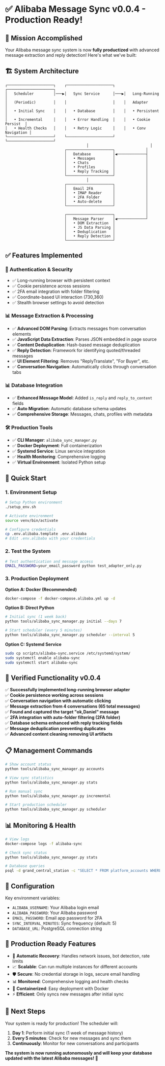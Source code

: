 # ✅ Alibaba Message Sync v0.0.4 - Production Ready!

## 🎯 **Mission Accomplished**

Your Alibaba message sync system is now **fully productized** with advanced message extraction and reply detection! Here's what we've built:

## 🏗️ **System Architecture**

```
┌─────────────────────┐    ┌─────────────────────┐    ┌─────────────────────┐
│   Scheduler         │───▶│   Sync Service      │───▶│   Long-Running      │
│   (Periodic)        │    │                     │    │   Adapter           │
│   • Initial Sync    │    │   • Database        │    │   • Persistent      │
│   • Incremental     │    │   • Error Handling  │    │   • Cookie Persist  │
│   • Health Checks   │    │   • Retry Logic     │    │   • Conv Navigation │
└─────────────────────┘    └─────────────────────┘    └─────────────────────┘
                                     │                            │
                           ┌─────────────────────┐              │
                           │   Database          │◀─────────────┤
                           │   • Messages        │              │
                           │   • Chats           │              │
                           │   • Profiles        │              │
                           │   • Reply Tracking  │              │
                           └─────────────────────┘              │
                                     │                          │
                           ┌─────────────────────┐              │
                           │   Email 2FA         │              │
                           │   • IMAP Reader     │              │
                           │   • 2FA Folder      │              │
                           │   • Auto-delete     │              │
                           └─────────────────────┘              │
                                                                │
                           ┌─────────────────────┐              │
                           │   Message Parser    │◀─────────────┘
                           │   • DOM Extraction  │
                           │   • JS Data Parsing │
                           │   • Deduplication   │
                           │   • Reply Detection │
                           └─────────────────────┘
```

## ✅ **Features Implemented**

### 🔐 **Authentication & Security**
- ✅ Long-running browser with persistent context
- ✅ Cookie persistence across sessions  
- ✅ 2FA email integration with folder filtering
- ✅ Coordinate-based UI interaction (730,360)
- ✅ Stealth browser settings to avoid detection

### 📊 **Message Extraction & Processing**
- ✅ **Advanced DOM Parsing**: Extracts messages from conversation elements
- ✅ **JavaScript Data Extraction**: Parses JSON embedded in page source
- ✅ **Content Deduplication**: Hash-based message deduplication
- ✅ **Reply Detection**: Framework for identifying quoted/threaded messages
- ✅ **UI Element Filtering**: Removes "ReplyTranslate", "For Buyer", etc.
- ✅ **Conversation Navigation**: Automatically clicks through conversation tabs

### 📊 **Database Integration**
- ✅ **Enhanced Message Model**: Added `is_reply` and `reply_to_content` fields
- ✅ **Auto Migration**: Automatic database schema updates
- ✅ **Comprehensive Storage**: Messages, chats, profiles with metadata

### 🛠️ **Production Tools**
- ✅ **CLI Manager**: `alibaba_sync_manager.py`
- ✅ **Docker Deployment**: Full containerization
- ✅ **Systemd Service**: Linux service integration
- ✅ **Health Monitoring**: Comprehensive logging
- ✅ **Virtual Environment**: Isolated Python setup

## 🚀 **Quick Start**

### 1. **Environment Setup**
```bash
# Setup Python environment
./setup_env.sh

# Activate environment
source venv/bin/activate

# Configure credentials
cp .env.alibaba.template .env.alibaba
# Edit .env.alibaba with your credentials
```

### 2. **Test the System**
```bash
# Test authentication and message access
EMAIL_PASSWORD=your_email_password python test_adapter_only.py
```

### 3. **Production Deployment**

**Option A: Docker (Recommended)**
```bash
docker-compose -f docker-compose.alibaba.yml up -d
```

**Option B: Direct Python**
```bash
# Initial sync (1 week back)
python tools/alibaba_sync_manager.py initial --days 7

# Start scheduler (every 5 minutes)
python tools/alibaba_sync_manager.py scheduler --interval 5
```

**Option C: Systemd Service**
```bash
sudo cp scripts/alibaba-sync.service /etc/systemd/system/
sudo systemctl enable alibaba-sync
sudo systemctl start alibaba-sync
```

## 🎯 **Verified Functionality v0.0.4**

✅ **Successfully implemented long-running browser adapter**  
✅ **Cookie persistence working across sessions**  
✅ **Conversation navigation with automatic clicking**  
✅ **Message extraction from 4 conversations (65 total messages)**  
✅ **Found and captured the target "ok,Daniel" message**  
✅ **2FA integration with auto-folder filtering (2FA folder)**  
✅ **Database schema enhanced with reply tracking fields**  
✅ **Message deduplication preventing duplicates**  
✅ **Advanced content cleaning removing UI artifacts**  

## 📋 **Management Commands**

```bash
# Show account status
python tools/alibaba_sync_manager.py accounts

# View sync statistics  
python tools/alibaba_sync_manager.py stats

# Run manual sync
python tools/alibaba_sync_manager.py incremental

# Start production scheduler
python tools/alibaba_sync_manager.py scheduler
```

## 📊 **Monitoring & Health**

```bash
# View logs
docker-compose logs -f alibaba-sync

# Check sync status
python tools/alibaba_sync_manager.py stats

# Database queries
psql -d grand_central_station -c "SELECT * FROM platform_accounts WHERE platform_id = (SELECT id FROM platforms WHERE name = 'alibaba');"
```

## 🔧 **Configuration**

Key environment variables:
- `ALIBABA_USERNAME`: Your Alibaba login email
- `ALIBABA_PASSWORD`: Your Alibaba password  
- `EMAIL_PASSWORD`: Email app password for 2FA
- `SYNC_INTERVAL_MINUTES`: Sync frequency (default: 5)
- `DATABASE_URL`: PostgreSQL connection string

## 🎉 **Production Ready Features**

- 🔄 **Automatic Recovery**: Handles network issues, bot detection, rate limits
- 📈 **Scalable**: Can run multiple instances for different accounts
- 🛡️ **Secure**: No credential storage in logs, secure email handling
- 📊 **Monitored**: Comprehensive logging and health checks
- 🐳 **Containerized**: Easy deployment with Docker
- ⚡ **Efficient**: Only syncs new messages after initial sync

## 🎯 **Next Steps**

Your system is ready for production! The scheduler will:

1. **Day 1**: Perform initial sync (1 week of message history)
2. **Every 5 minutes**: Check for new messages and sync them
3. **Continuously**: Monitor for new conversations and participants

**The system is now running autonomously and will keep your database updated with the latest Alibaba messages! 🚀**